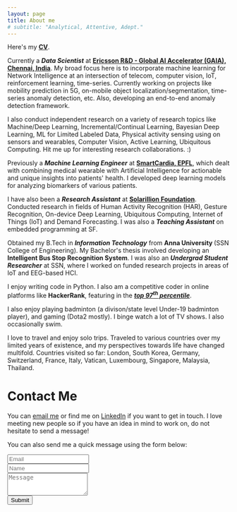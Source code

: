 ```yaml
---
layout: page
title: About me
# subtitle: "Analytical, Attentive, Adept."
---
```


<div id="aboutme-section">

<p class="about-text">
<span class="fa fa-download about-icon"></span>
Here's my <a href="/Resume_Gautham.pdf"><strong> CV</strong></a>.
</p>

<p class="about-text">
<span class="fa fa-briefcase about-icon"></span>
Currently a <strong><i>Data Scientist</i></strong> at <strong><a href="https://www.ericsson.com/en">Ericsson R&D - Global AI Accelerator (GAIA), Chennai, India</a></strong>. My broad focus here is to incorporate machine learning for Network Intelligence at an intersection of telecom, computer vision, IoT, reinforcement learning, time-series. Currently working on projects like mobility prediction in 5G, on-mobile object localization/segmentation, time-series anomaly detection, etc. Also, developing an end-to-end anomaly detection framework.
</p>

<p class="about-text">
<span class="fa fa-briefcase about-icon"></span>
I also conduct independent research on a variety of research topics like Machine/Deep Learning, Incremental/Continual Learning, Bayesian Deep Learning, ML for Limited Labeled Data, Physical activity sensing using on sensors and wearables, Computer Vision, Active Learning, Ubiquitous Computing. Hit me up for interesting research collaborations. :)
</p>

<p class="about-text">
<span class="fa fa-briefcase about-icon"></span>
Previously a <strong><i>Machine Learning Engineer</i></strong> at <strong><a href="http://www.smartcardia.com">SmartCardia, EPFL</a></strong>, which dealt with combining medical wearable with Artificial Intelligence for actionable and unique insights into patients' health. I developed deep learning models for analyzing biomarkers of various patients.
</p>

<p class="about-text">
<span class="fa fa-briefcase about-icon"></span>
I have also been a <strong><i>Research Assistant</i></strong> at <strong><a href="http://solarillionfoundation.org/">Solarillion Foundation</a></strong>. Conducted research in fields of Human Activity Recognition (HAR), Gesture Recognition, On-device Deep Learning, Ubiquitous Computing, Internet of Things (IoT) and Demand Forecasting. I was also a <strong><i>Teaching Assistant</i></strong> on embedded programming at SF.
</p>

<p class="about-text">
<span class="fa fa-graduation-cap about-icon"></span>
Obtained my B.Tech in <strong><i>Information Technology</i></strong> from <strong> Anna University </strong>(SSN College of Engineering). My Bachelor's thesis involved developing an <strong> Intelligent Bus Stop Recognition System</strong>. I was also an <strong><i>Undergrad Student Researcher</i></strong> at SSN, where I worked on funded research projects in areas of IoT and EEG-based HCI.
</p>

<p class="about-text">
<span class="fa fa-code about-icon"></span>
I enjoy writing code in Python. I also am a competitive coder in online platforms like <strong> HackerRank</strong>, featuring in the <a href="https://hackerrank.com/gauthamkrishna_g/"><strong><i>top 97<sup>th</sup> percentile</i></strong></a>.
</p>

<p class="about-text">
<span class="fa fa-gamepad about-icon"></span>
I also enjoy playing badminton (a divison/state level Under-19 badminton player), and gaming (Dota2 mostly). I binge watch a lot of TV shows. I also occasionally swim.
</p>

<p class="about-text">
<span class="fa fa-globe about-icon"></span>
I love to travel and enjoy solo trips. Traveled to various countries over my limited years of existence, and my perspectives towards life have changed multifold. Countries visited so far: London, South Korea, Germany, Switzerland, France, Italy, Vatican, Luxembourg, Singapore, Malaysia, Thailand.
</p>

</div>

<div id="contactme">
<h1>Contact Me</h1>
</div>
<!--
<div class="alert alert-danger" role="alert">
I will be away until September 15, with very limited time to work. My responses will be slow during this period.
</div>
-->



<p>You can <a href="mailto:gauthamkrishna.gudur@gmail.com">email me</a> or find me on <a href="https://www.linkedin.com/in/gauthamkrishna-g/"> LinkedIn</a> if you want to get in touch. I love meeting new people so if you have an idea in mind to work on, do not hesitate to send a message!</p>

<form action="https://formspree.io/gauthamkrishna.gudur@gmail.com" method="POST" class="form" id="contact-form">
  <p>You can also send me a quick message using the form below:</p>
  <div class="row">
    <div class="col-xs-6">
      <input type="email" name="_replyto" class="form-control input-lg" placeholder="Email" title="Email">
    </div>
    <div class="col-xs-6">
      <input type="text" name="name" class="form-control input-lg" placeholder="Name" title="Name">
    </div>
  </div>
  <input type="hidden" name="_subject" value="New submission from gauthamkrishna-g.com">
  <textarea type="text" name="content" class="form-control input-lg" placeholder="Message" title="Message" required="required" rows="3"></textarea>
  <br>
  <input type="text" name="_gotcha" style="display:none">
  <input type="hidden" name="_next" value="./aboutme?message=Your message was sent successfully, thanks!" />
  <button type="submit" class="btn btn-lg btn-primary">Submit</button>
</form>
